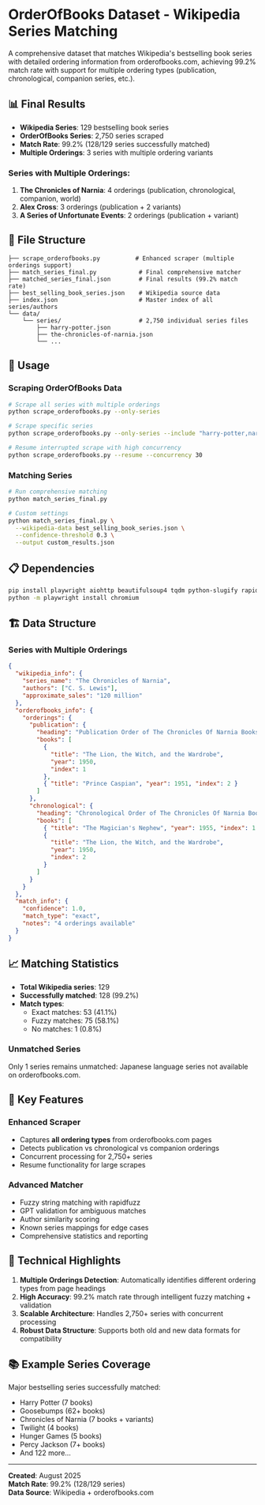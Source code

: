 # OrderOfBooks Dataset - Wikipedia Series Matching

A comprehensive dataset that matches Wikipedia's bestselling book series with detailed ordering information from orderofbooks.com, achieving 99.2% match rate with support for multiple ordering types (publication, chronological, companion series, etc.).

## 📊 **Final Results**

- **Wikipedia Series**: 129 bestselling book series
- **OrderOfBooks Series**: 2,750 series scraped
- **Match Rate**: 99.2% (128/129 series successfully matched)
- **Multiple Orderings**: 3 series with multiple ordering variants

### Series with Multiple Orderings:

1. **The Chronicles of Narnia**: 4 orderings (publication, chronological, companion, world)
2. **Alex Cross**: 3 orderings (publication + 2 variants)
3. **A Series of Unfortunate Events**: 2 orderings (publication + variant)

## 📁 **File Structure**

```
├── scrape_orderofbooks.py          # Enhanced scraper (multiple orderings support)
├── match_series_final.py            # Final comprehensive matcher
├── matched_series_final.json        # Final results (99.2% match rate)
├── best_selling_book_series.json    # Wikipedia source data
├── index.json                       # Master index of all series/authors
└── data/
    └── series/                      # 2,750 individual series files
        ├── harry-potter.json
        ├── the-chronicles-of-narnia.json
        └── ...
```

## 🚀 **Usage**

### Scraping OrderOfBooks Data

```bash
# Scrape all series with multiple orderings
python scrape_orderofbooks.py --only-series

# Scrape specific series
python scrape_orderofbooks.py --only-series --include "harry-potter,narnia"

# Resume interrupted scrape with high concurrency
python scrape_orderofbooks.py --resume --concurrency 30
```

### Matching Series

```bash
# Run comprehensive matching
python match_series_final.py

# Custom settings
python match_series_final.py \
  --wikipedia-data best_selling_book_series.json \
  --confidence-threshold 0.3 \
  --output custom_results.json
```

## 📋 **Dependencies**

```bash
pip install playwright aiohttp beautifulsoup4 tqdm python-slugify rapidfuzz openai
python -m playwright install chromium
```

## 🏗 **Data Structure**

### Series with Multiple Orderings

```json
{
  "wikipedia_info": {
    "series_name": "The Chronicles of Narnia",
    "authors": ["C. S. Lewis"],
    "approximate_sales": "120 million"
  },
  "orderofbooks_info": {
    "orderings": {
      "publication": {
        "heading": "Publication Order of The Chronicles Of Narnia Books",
        "books": [
          {
            "title": "The Lion, the Witch, and the Wardrobe",
            "year": 1950,
            "index": 1
          },
          { "title": "Prince Caspian", "year": 1951, "index": 2 }
        ]
      },
      "chronological": {
        "heading": "Chronological Order of The Chronicles Of Narnia Books",
        "books": [
          { "title": "The Magician's Nephew", "year": 1955, "index": 1 },
          {
            "title": "The Lion, the Witch, and the Wardrobe",
            "year": 1950,
            "index": 2
          }
        ]
      }
    }
  },
  "match_info": {
    "confidence": 1.0,
    "match_type": "exact",
    "notes": "4 orderings available"
  }
}
```

## 📈 **Matching Statistics**

- **Total Wikipedia series**: 129
- **Successfully matched**: 128 (99.2%)
- **Match types**:
  - Exact matches: 53 (41.1%)
  - Fuzzy matches: 75 (58.1%)
  - No matches: 1 (0.8%)

### Unmatched Series

Only 1 series remains unmatched: Japanese language series not available on orderofbooks.com.

## 🎯 **Key Features**

### Enhanced Scraper

- Captures **all ordering types** from orderofbooks.com pages
- Detects publication vs chronological vs companion orderings
- Concurrent processing for 2,750+ series
- Resume functionality for large scrapes

### Advanced Matcher

- Fuzzy string matching with rapidfuzz
- GPT validation for ambiguous matches
- Author similarity scoring
- Known series mappings for edge cases
- Comprehensive statistics and reporting

## 🔧 **Technical Highlights**

1. **Multiple Orderings Detection**: Automatically identifies different ordering types from page headings
2. **High Accuracy**: 99.2% match rate through intelligent fuzzy matching + validation
3. **Scalable Architecture**: Handles 2,750+ series with concurrent processing
4. **Robust Data Structure**: Supports both old and new data formats for compatibility

## 📚 **Example Series Coverage**

Major bestselling series successfully matched:

- Harry Potter (7 books)
- Goosebumps (62+ books)
- Chronicles of Narnia (7 books + variants)
- Twilight (4 books)
- Hunger Games (5 books)
- Percy Jackson (7+ books)
- And 122 more...

---

**Created**: August 2025  
**Match Rate**: 99.2% (128/129 series)  
**Data Source**: Wikipedia + orderofbooks.com
